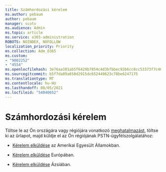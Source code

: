 ```yaml
---
title: Számhordozási kérelem
ms.author: pebaum
author: pebaum
manager: scotv
ms.audience: Admin
ms.topic: article
ms.service: o365-administration
ROBOTS: NOINDEX, NOFOLLOW
localization_priority: Priority
ms.collection: Adm_O365
ms.custom:
- "9002252"
- "4554"
ms.openlocfilehash: 3e76aa101ab5f6429b7854c4d3bfbbec92b6cc8cc53373f7c465ddf5320b3ba1
ms.sourcegitcommit: b5f7da89a650d2915dc652449623c78be6247175
ms.translationtype: MT
ms.contentlocale: hu-HU
ms.lasthandoff: 08/05/2021
ms.locfileid: "54040652"
---
```

# <a name="port-order-request"></a>Számhordozási kérelem

Töltse le az Ön országára vagy régiójára vonatkozó [meghatalmazást](https://docs.microsoft.com/microsoftteams/manage-phone-numbers-for-your-organization/manage-phone-numbers-for-your-organization#letters-of-authorization-loas-for-transferring-numbers), töltse ki az űrlapot, majd küldje el az Ön régiójának PSTN-ügyfélszolgálatához:

- [Kérelem elküldése](mailto:ptn@microsoft.com) az Amerikai Egyesült Államokban.

- [Kérelem elküldése](mailto:ptneu@microsoft.com) Európában.

- [Kérelem elküldése](mailto:ptnapac@microsoft.com) Ázsiában.
